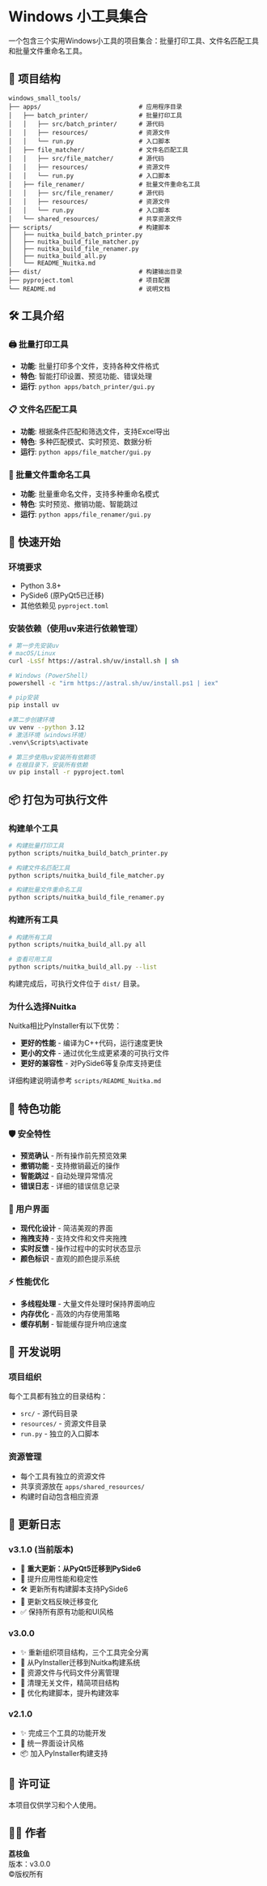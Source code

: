 # Windows 小工具集合

一个包含三个实用Windows小工具的项目集合：批量打印工具、文件名匹配工具和批量文件重命名工具。

## 📁 项目结构

```
windows_small_tools/
├── apps/                           # 应用程序目录
│   ├── batch_printer/              # 批量打印工具
│   │   ├── src/batch_printer/      # 源代码
│   │   ├── resources/              # 资源文件
│   │   └── run.py                  # 入口脚本
│   ├── file_matcher/               # 文件名匹配工具
│   │   ├── src/file_matcher/       # 源代码
│   │   ├── resources/              # 资源文件
│   │   └── run.py                  # 入口脚本
│   ├── file_renamer/               # 批量文件重命名工具
│   │   ├── src/file_renamer/       # 源代码
│   │   ├── resources/              # 资源文件
│   │   └── run.py                  # 入口脚本
│   └── shared_resources/           # 共享资源文件
├── scripts/                        # 构建脚本
│   ├── nuitka_build_batch_printer.py
│   ├── nuitka_build_file_matcher.py
│   ├── nuitka_build_file_renamer.py
│   ├── nuitka_build_all.py
│   └── README_Nuitka.md
├── dist/                           # 构建输出目录
├── pyproject.toml                  # 项目配置
└── README.md                       # 说明文档
```

## 🛠️ 工具介绍

### 🖨️ 批量打印工具
- **功能**: 批量打印多个文件，支持各种文件格式
- **特色**: 智能打印设置、预览功能、错误处理
- **运行**: `python apps/batch_printer/gui.py`

### 📋 文件名匹配工具  
- **功能**: 根据条件匹配和筛选文件，支持Excel导出
- **特色**: 多种匹配模式、实时预览、数据分析
- **运行**: `python apps/file_matcher/gui.py`

### 🔄 批量文件重命名工具
- **功能**: 批量重命名文件，支持多种重命名模式
- **特色**: 实时预览、撤销功能、智能跳过
- **运行**: `python apps/file_renamer/gui.py`

## 🚀 快速开始

### 环境要求
- Python 3.8+
- PySide6 (原PyQt5已迁移)
- 其他依赖见 `pyproject.toml`

### 安装依赖（使用uv来进行依赖管理）

```bash
# 第一步先安装uv
# macOS/Linux
curl -LsSf https://astral.sh/uv/install.sh | sh

# Windows (PowerShell)
powershell -c "irm https://astral.sh/uv/install.ps1 | iex"

# pip安装
pip install uv

#第二步创建环境
uv venv --python 3.12
# 激活环境（windows环境）
.venv\Scripts\activate

# 第三步使用uv安装所有依赖项
# 在根目录下，安装所有依赖
uv pip install -r pyproject.toml  
```


## 📦 打包为可执行文件
### 构建单个工具
```bash
# 构建批量打印工具
python scripts/nuitka_build_batch_printer.py

# 构建文件名匹配工具
python scripts/nuitka_build_file_matcher.py

# 构建批量文件重命名工具
python scripts/nuitka_build_file_renamer.py
```

### 构建所有工具
```bash
# 构建所有工具
python scripts/nuitka_build_all.py all

# 查看可用工具
python scripts/nuitka_build_all.py --list
```

构建完成后，可执行文件位于 `dist/` 目录。

### 为什么选择Nuitka

Nuitka相比PyInstaller有以下优势：
- **更好的性能** - 编译为C++代码，运行速度更快
- **更小的文件** - 通过优化生成更紧凑的可执行文件
- **更好的兼容性** - 对PySide6等复杂库支持更佳

详细构建说明请参考 `scripts/README_Nuitka.md`

## 🎯 特色功能

### 🛡️ 安全特性
- **预览确认** - 所有操作前先预览效果
- **撤销功能** - 支持撤销最近的操作
- **智能跳过** - 自动处理异常情况
- **错误日志** - 详细的错误信息记录

### 🎨 用户界面
- **现代化设计** - 简洁美观的界面
- **拖拽支持** - 支持文件和文件夹拖拽
- **实时反馈** - 操作过程中的实时状态显示
- **颜色标识** - 直观的颜色提示系统

### ⚡ 性能优化
- **多线程处理** - 大量文件处理时保持界面响应
- **内存优化** - 高效的内存使用策略
- **缓存机制** - 智能缓存提升响应速度

## 🔧 开发说明

### 项目组织
每个工具都有独立的目录结构：
- `src/` - 源代码目录
- `resources/` - 资源文件目录  
- `run.py` - 独立的入口脚本

### 资源管理
- 每个工具有独立的资源文件
- 共享资源放在 `apps/shared_resources/`
- 构建时自动包含相应资源


## 📝 更新日志
### v3.1.0 (当前版本)
- 🔄 **重大更新：从PyQt5迁移到PySide6**
- 🚀 提升应用性能和稳定性  
- 🛠️ 更新所有构建脚本支持PySide6
- 📝 更新文档反映迁移变化
- ✅ 保持所有原有功能和UI风格

### v3.0.0  
- ✨ 重新组织项目结构，三个工具完全分离
- 🔄 从PyInstaller迁移到Nuitka构建系统  
- 📁 资源文件与代码文件分离管理
- 🧹 清理无关文件，精简项目结构
- 🚀 优化构建脚本，提升构建效率

### v2.1.0  
- ✨ 完成三个工具的功能开发
- 🎨 统一界面设计风格
- 📦 加入PyInstaller构建支持

## 📄 许可证

本项目仅供学习和个人使用。

## 👨‍💻 作者

**荔枝鱼**  
版本：v3.0.0  
©版权所有
